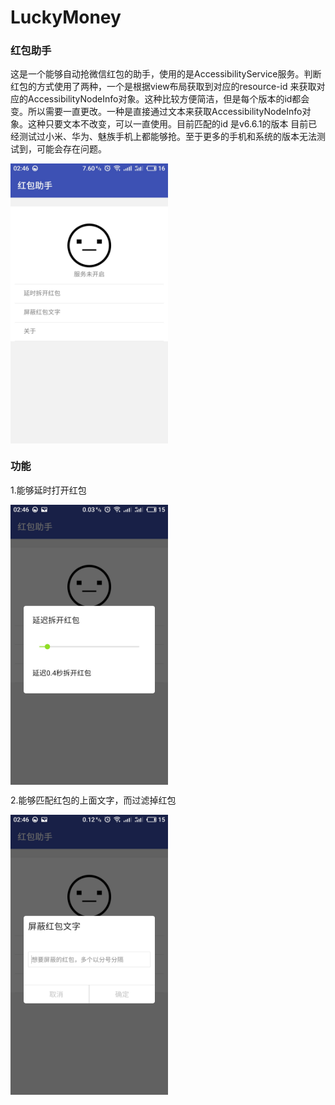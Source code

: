 # LuckyMoney
### 红包助手

​	这是一个能够自动抢微信红包的助手，使用的是AccessibilityService服务。判断红包的方式使用了两种，一个是根据view布局获取到对应的resource-id 来获取对应的AccessibilityNodeInfo对象。这种比较方便简洁，但是每个版本的id都会变。所以需要一直更改。一种是直接通过文本来获取AccessibilityNodeInfo对象。这种只要文本不改变，可以一直使用。目前匹配的id 是v6.6.1的版本 目前已经测试过小米、华为、魅族手机上都能够抢。至于更多的手机和系统的版本无法测试到，可能会存在问题。

<img src="screenshots/S80204-024638.jpg" width="50%" align=center>

### 功能

1.能够延时打开红包 

<img src="screenshots/S80204-024648.jpg" width="50%" align=center>

2.能够匹配红包的上面文字，而过滤掉红包

<img src="screenshots/S80204-024655.jpg" width="50%" align=center>
